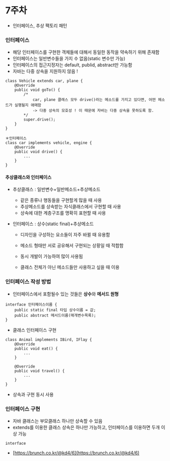 # 7주차

* 인터페이스, 추상 팩토리 패턴

### 인터페이스

* 해당 인터페이스를 구현한 객체들에 대해서 동일한 동작을 약속하기 위해 존재함
* 인터페이스는 일반변수들을 가지 수 없음\(static 변수만 가능\)
* 인터페이스의 접근지정자는 default, publid, abstract만 가능함
* 자바는 다중 상속을 지원하지 않음 !

```
class Vehicle extends car, plane {
    @Override
    public void goTo() {
        /* 
            car, plane 클래스 모두 drive()라는 메소드를 가지고 있다면, 어떤 메소드가 실행될지 애매함
            -> 다중 상속의 모호성 ! 이 때문에 자바는 다중 상속을 못하도록 함.
        */
        super.drive();
    }
}

＊인터페이스
class car implements vehicle, engine {
    @Override
    public void drive() {
        ...
    }
}
```

#### 추상클래스와 인터페이스

* 추상클래스 : 일반변수+일반메소드+추상메소드

  * 같은 종류나 행동들을 구현할게 많을 때 사용
  * 추상메소드를 상속받는 자식클래스에서 구현할 때 사용
  * 상속에 대한 계층구조를 명확히 표현할 때 사용

* 인터페이스 : 상수\(static final\)+추상메소드

  * 디자인을 구성하는 요소들이 자주 바뀔 때 유용함
  * 메소드 형태만 서로 공유해서 구현되는 상황일 때 적합함

  * 동시 개발이 가능하여 많이 사용됨

  * 클래스 전체가 아닌 메소드들만 사용하고 싶을 때 이용

### 인터페이스 작성 방법

* 인터페이스에서 포함될수 있는 것들은 **상수**와 **메서드 원형**

```
interface 인터페이스이름 {
    public static final 타입 상수이름 = 값;
    public abstract 메서드이름(매개변수목록);
}
```

* 클래스 인터페이스 구현

```
class Animal implements IBird, IFlay {
    @Override
    public void eat() {
        ...
    }
    
    @Override
    public void travel() {
        ...
    }
}
```

 - 상속과 구현 동시 사용

### 인터페이스 구현

* 자바 클래스는 부모클래스 하나만 상속할 수 있음
* extends를 이용한 클래스 상속은 하나만 가능하고, 인터페이스를 이용하면 두개 이상 가능

```
interface
```

* [https://brunch.co.kr/@kd4/6](https://brunch.co.kr/@kd4/6)



